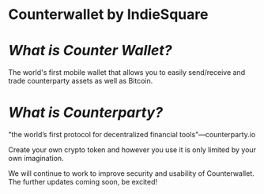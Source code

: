 # Counterwallet by IndieSquare

*What is Counter Wallet?*
====
The world's first mobile wallet that allows you to easily send/receive and trade counterparty assets as well as Bitcoin.

*What is Counterparty?*
====
"the world’s first protocol for decentralized financial tools"―counterparty.io  

Create your own crypto token and however you use it is only limited by your own imagination.

We will continue to work to improve security and usability of Counterwallet. The further updates coming soon, be excited!
